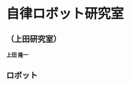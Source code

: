 <h1 style="font-size:250%">自律ロボット研究室</h1>
<h2>（上田研究室）</h2>


<strong>上田 隆一</strong>

<!--nextpage-->

<h2>ロボット</h2>
